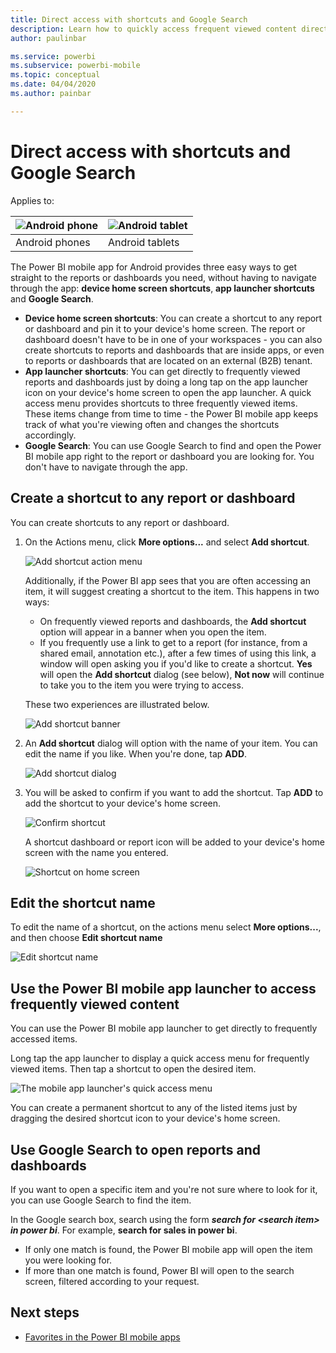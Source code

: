 ```yaml
---
title: Direct access with shortcuts and Google Search
description: Learn how to quickly access frequent viewed content directly with shortcuts and Google Search.
author: paulinbar

ms.service: powerbi
ms.subservice: powerbi-mobile
ms.topic: conceptual
ms.date: 04/04/2020
ms.author: painbar

---
```

# Direct access with shortcuts and Google Search

Applies to:

| ![Android phone](./media/mobile-app-quick-access-shortcuts/android-logo-40-px.png) | ![Android tablet](./media/mobile-app-quick-access-shortcuts/android-logo-40-px.png) |
|:--- |:--- |
| Android phones |Android tablets |

The Power BI mobile app for Android provides three easy ways to get straight to the reports or dashboards you need, without having to navigate through the app: **device home screen shortcuts**, **app launcher shortcuts** and **Google Search**.
 * **Device home screen shortcuts**: You can create a shortcut to any report or dashboard and pin it to your device's home screen. The report or dashboard doesn't have to be in one of your workspaces - you can also create shortcuts to reports and dashboards that are inside apps, or even to reports or dashboards that are located on an external (B2B) tenant.
 * **App launcher shortcuts**: You can get directly to frequently viewed reports and dashboards just by doing a long tap on the app launcher icon on your device's home screen to open the app launcher. A quick access menu provides shortcuts to three frequently viewed items. These items change from time to time - the Power BI mobile app keeps track of what you're viewing often and changes the shortcuts accordingly.
 * **Google Search**: You can use Google Search to find and open the Power BI mobile app right to the report or dashboard you are looking for. You don't have to navigate through the app.

## Create a shortcut to any report or dashboard

You can create shortcuts to any report or dashboard.

1. On the Actions menu, click **More options...** and select **Add shortcut**.

   ![Add shortcut action menu](media/mobile-app-quick-access-shortcuts/mobile-add-shortcut-action-menu.png)

   Additionally, if the Power BI app sees that you are often accessing an item, it will suggest creating a shortcut to the item. This happens in two ways:
   * On frequently viewed reports and dashboards, the **Add shortcut** option will appear in a banner when you open the item.
   * If you frequently use a link to get to a report (for instance, from a shared email, annotation etc.), after a few times of using this link, a window will open asking you if you'd like to create a shortcut. **Yes** will open the **Add shortcut** dialog (see below), **Not now** will continue to take you to the item you were trying to access.
   
   These two experiences are illustrated below.

   ![Add shortcut banner](media/mobile-app-quick-access-shortcuts/mobile-add-shortcut-banner.png)


 1. An **Add shortcut** dialog will option with the name of your item. You can edit the name if you like. When you're done, tap **ADD**.

    ![Add shortcut dialog](media/mobile-app-quick-access-shortcuts/mobile-add-shortcut-dialog.png)

1. You will be asked to confirm if you want to add the shortcut. Tap **ADD** to add the shortcut to your device's home screen.

   ![Confirm shortcut](media/mobile-app-quick-access-shortcuts/mobile-confirm-shortcut.png)

   A shortcut dashboard or report icon will be added to your device's home screen with the name you entered.

   ![Shortcut on home screen](media/mobile-app-quick-access-shortcuts/mobile-shortcut-on-home-screen.png)

## Edit the shortcut name

To edit the name of a shortcut, on the actions menu select **More options...**, and then choose **Edit shortcut name**

 ![Edit shortcut name](media/mobile-app-quick-access-shortcuts/mobile-edit-shortcut.png)

## Use the Power BI mobile app launcher to access frequently viewed content

You can use the Power BI mobile app launcher to get directly to frequently accessed items.

Long tap the app launcher to display a quick access menu for frequently viewed items. Then tap a shortcut to open the desired item.

![The mobile app launcher's quick access menu](media/mobile-app-quick-access-shortcuts/mobile-shortcut-from-quick-access-menu.png)

You can create a permanent shortcut to any of the listed items just by dragging the desired shortcut icon to your device's home screen.

## Use Google Search to open reports and dashboards

If you want to open a specific item and you're not sure where to look for it, you can use Google Search to find the item.

In the Google search box, search using the form ***search for &lt;search item&gt; in power bi***. For example, **search for sales in power bi**.

* If only one match is found, the Power BI mobile app will open the item you were looking for.
* If more than one match is found, Power BI will open to the search screen, filtered according to your request.

## Next steps
* [Favorites in the Power BI mobile apps](mobile-apps-favorites.md)
